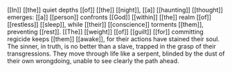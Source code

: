 [[In]] [[the]] quiet depths [[of]] [[the]] [[night]], [[a]] [[haunting]] [[thought]] emerges: [[a]] [[person]] confronts [[God]] [[within]] [[the]] realm [[of]] [[restless]] [[sleep]], while [[their]] [[conscience]] torments [[them]], preventing [[rest]]. [[The]] [[weight]] [[of]] [[guilt]] [[for]] committing regicide keeps [[them]] [[awake]], for their actions have stained their soul. The sinner, in truth, is no better than a slave, trapped in the grasp of their transgressions. They move through life like a serpent, blinded by the dust of their own wrongdoing, unable to see clearly the path ahead.